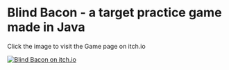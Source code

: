 # Blind Bacon - a target practice game made in Java

Click the image to visit the Game page on itch.io

[![Blind Bacon on itch.io](https://img.itch.zone/aW1hZ2UvMTE5MjE1Ny82OTUzMzk4LnBuZw==/original/uDD9re.png)](https://bbonbon.itch.io/blind-bacon)
